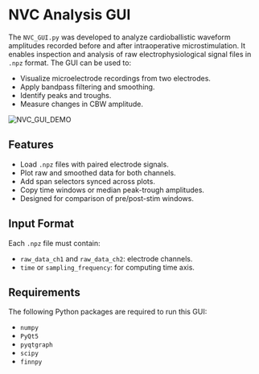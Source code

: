 # NVC Analysis GUI
The `NVC_GUI.py` was developed to analyze cardioballistic waveform amplitudes recorded before and after intraoperative microstimulation. It enables inspection and analysis of raw electrophysiological signal files in `.npz` format. The GUI can be used to:
- Visualize microelectrode recordings from two electrodes.
- Apply bandpass filtering and smoothing.
- Identify peaks and troughs.
- Measure changes in CBW amplitude.

![NVC_GUI_DEMO](https://github.com/user-attachments/assets/00ebec51-d363-41d5-96c2-cd86b9a8710c)

## Features
- Load `.npz` files with paired electrode signals.
- Plot raw and smoothed data for both channels.
- Add span selectors synced across plots.
- Copy time windows or median peak-trough amplitudes.
- Designed for comparison of pre/post-stim windows.

## Input Format
Each `.npz` file must contain:
- `raw_data_ch1` and `raw_data_ch2`: electrode channels.
- `time` or `sampling_frequency`: for computing time axis.

## Requirements
The following Python packages are required to run this GUI:
- `numpy`
- `PyQt5`
- `pyqtgraph`
- `scipy`
- `finnpy`
